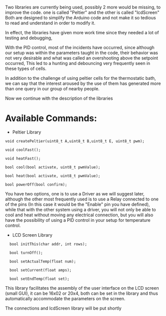 Two libraries are currently being used, possibly 2 more would be missing, to improve the code.
one is called "Peltier" and the other is called "lcdScreen"
Both are designed to simplify the Arduino code and not make it so tedious to read and understand in order to modify it.

In effect, the libraries have given more work time since they needed a lot of testing and debugging,

With the PID control, most of the incidents have occurred, since although our setup was within the parameters taught in the code, their behavior was not very desirable and what was called an overshooting above the setpoint occurred, This led to a hunting and debouncing very frequently seen in these types of cells.

In addition to the challenge of using peltier cells for the thermostatic bath, we can say that the interest aroused by the use of them has generated more than one query in our group of nearby people.

Now we continue with the description of the libraries

# Available Commands:
- Peltier Library

```
void createPeltier(uint8_t A,uint8_t B,uint8_t E, uint8_t pwm);

void coolFast();

void heatFast();

bool cool(bool activate, uint8_t pwmValue);

bool heat(bool activate, uint8_t pwmValue);

bool powerOff(bool confirm);

```
You have two options, one is to use a Driver as we will suggest later, although the other most frequently used is to use a Relay connected to one of the pins (In this case it would be the "Enable" pin you have defined), while that with the other system using a driver, you will not only be able to cool and heat without moving any electrical connection, but you will also have the possibility of using a PID control in your setup for temperature control.

- LCD Screen Library
```
  bool initThis(char addr, int rows);
  
  bool turnOff();
  
  bool setActualTemp(float num);
  
  bool setCurrent(float amps);
  
  bool setEndTemp(float set);
```
This library facilitates the assembly of the user interface on the LCD screen (small GUI), it can be 16x02 or 20x4, both can be set in the library and thus automatically accommodate the parameters on the screen.

The connections and lcdScreen library will be put shortly
